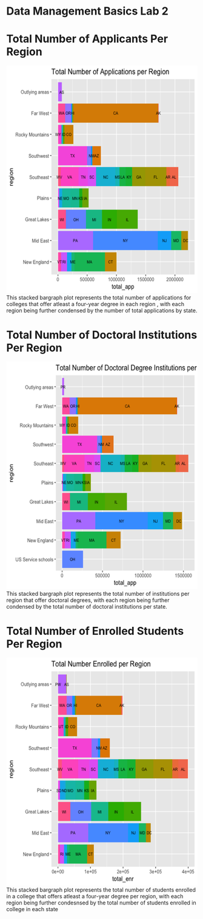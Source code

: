 # Data Management Basics Lab 2

# Total Number of Applicants Per Region
<img src="apps_region.png" width="600" height="600" />
This stacked bargraph plot represents the total number of applications for colleges that offer atleast a four-year degree in each region , with each region being further condensed by the number of total applications by state. 

# Total Number of Doctoral Institutions Per Region
<img src="doctor_region.png" width="600" height="600" />
This stacked bargraph plot represents the total number of institutions per region that offer doctoral degrees, with each region being further condensed by the total number of doctoral institutions per state. 

# Total Number of Enrolled Students Per Region
<img src="total_enrolled.png" width="600" height="600" />
This stacked bargraph plot represents the total number of students enrolled in a college that offers atleast a four-year degree per region, with each region being further condesnsed by the total number of students enrolled in college in each state
